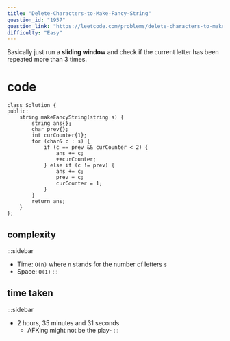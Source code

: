 ```yaml
---
title: "Delete-Characters-to-Make-Fancy-String"
question_id: "1957"
question_link: "https://leetcode.com/problems/delete-characters-to-make-fancy-string/"
difficulty: "Easy"
---
```


Basically just run a **sliding window** and check if the current letter has been repeated more than 3 times.

# cod<span>e</span>

```{.cpp}
class Solution {
public:
    string makeFancyString(string s) {
        string ans{};
        char prev{};
        int curCounter{1};
        for (char& c : s) {
            if (c == prev && curCounter < 2) {
                ans += c;
                ++curCounter;
            } else if (c != prev) {
                ans += c;
                prev = c;
                curCounter = 1;
            }
        }
        return ans;
    }
};
```

## complexit<span>y</span>

:::sidebar
- Time: `O(n)` where `n` stands for the number of letters `s`
- Space: `O(1)`
:::

## time take<span>n</span>

:::sidebar
- 2 hours, 35 minutes and 31 seconds
    - AFKing might not be the play-
:::

